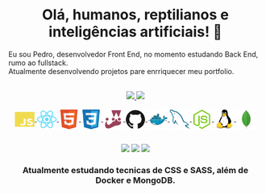 ### <h1 align="center">Olá, humanos, reptilianos e inteligências artificiais! 🖖</h1>
  Eu sou Pedro, desenvolvedor Front End, no momento estudando Back End, rumo ao fullstack.<br>
  Atualmente desenvolvendo projetos pare enrriquecer meu portfolio.<br>
  <br>
  <div>
    <div align="center">
      <a href="https://github.com/PedroSehn">
      <img style="display: inline_block" height="150em" src="https://github-readme-stats.vercel.app/api?username=PedroSehn&show_icons=true&theme=dracula&include_all_commits=true&count_private=true"/>
      <img style="display: inline_block" height="150em" src="https://github-readme-stats.vercel.app/api/top-langs/?username=PedroSehn&layout=compact&langs_count=7&theme=dracula"/>
    </div>
  </div>
  
  <div style="display: inline_block" background-color: 'white' align="center"><br>
    <img align="center" alt="Pedro-Js" height="30" width="40" src="https://raw.githubusercontent.com/devicons/devicon/master/icons/javascript/javascript-plain.svg">
    <img align="center" alt="Pedro-React" height="40" width="40px" src="https://raw.githubusercontent.com/devicons/devicon/master/icons/react/react-original.svg">
    <img align="center" alt="Pedro-HTML" height="40" width="40px" src="https://raw.githubusercontent.com/devicons/devicon/master/icons/html5/html5-original.svg">
    <img align="center" alt="Pedro-CSS" height="40" width="40px" src="https://raw.githubusercontent.com/devicons/devicon/master/icons/css3/css3-original.svg">
    <img align="center" alt="Pedro-Jest" height="40" width="40px" src="https://github.com/fabiosenracorrea/fabiosenracorrea/blob/master/icons/jest.png" />
    <img align="center" alt="Pedro-GitHub" height="40" width="40px" src="https://github.com/devicons/devicon/blob/master/icons/github/github-original.svg" />
    <img align="center" alt="Pedro-Docker" height="40" width="40px" src="https://github.com/devicons/devicon/blob/master/icons/docker/docker-original.svg" />
    <img align="center" alt="Pedro-mySql" height="40" width="40px" src="https://github.com/devicons/devicon/blob/master/icons/mysql/mysql-original.svg" />
    <img align="center" alt="Pedro-NodeJS" height="40" width="40px" src="https://github.com/devicons/devicon/blob/master/icons/nodejs/nodejs-original.svg" />
    <img align="center" alt="Pedro-Linux" height="40" width="40px" src="https://github.com/devicons/devicon/blob/master/icons/linux/linux-original.svg" />
    <img align="center" alt="Pedro-mongoDB" height="40" width="40px" src="https://github.com/devicons/devicon/blob/master/icons/mongodb/mongodb-original.svg" />
  </div>
  
##
  
  <div align="center"> 
    <a href="https://www.instagram.com/pedro.shu" target="_blank"><img src="https://img.shields.io/badge/-Instagram-%23E4405F?style=for-the-badge&logo=instagram&logoColor=white" target="_blank"></a> 
    <a href = "mailto:pedrorsehn@hotmail.com"><img src="https://img.shields.io/badge/-Outlook-%23333?style=for-the-badge&logo=gmail&logoColor=white" target="_blank"></a>
    <a href="https://www.linkedin.com/in/pedro-rogowski/" target="_blank"><img src="https://img.shields.io/badge/-LinkedIn-%230077B5?style=for-the-badge&logo=linkedin&logoColor=white" target="_blank"></a> 
  </div>
 
  <h3 align="center" >Atualmente estudando tecnicas de CSS e SASS, além de Docker e MongoDB.</h3>
